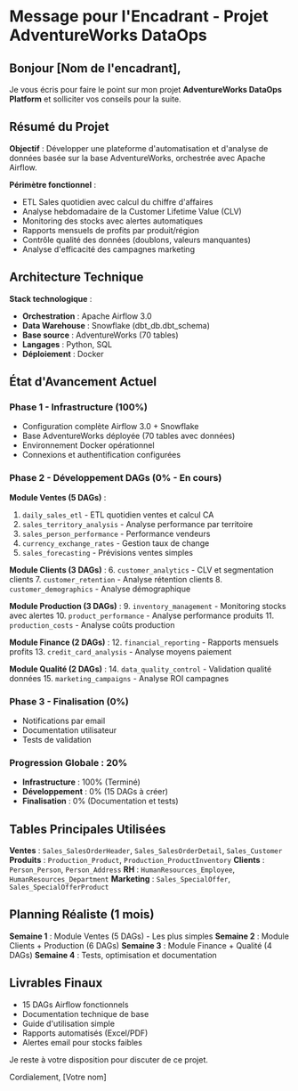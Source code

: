 # Message pour l'Encadrant - Projet AdventureWorks DataOps

## Bonjour [Nom de l'encadrant],

Je vous écris pour faire le point sur mon projet **AdventureWorks DataOps Platform** et solliciter vos conseils pour la suite.

## Résumé du Projet

**Objectif** : Développer une plateforme d'automatisation et d'analyse de données basée sur la base AdventureWorks, orchestrée avec Apache Airflow.

**Périmètre fonctionnel** :
- ETL Sales quotidien avec calcul du chiffre d'affaires
- Analyse hebdomadaire de la Customer Lifetime Value (CLV)
- Monitoring des stocks avec alertes automatiques
- Rapports mensuels de profits par produit/région
- Contrôle qualité des données (doublons, valeurs manquantes)
- Analyse d'efficacité des campagnes marketing

## Architecture Technique

**Stack technologique** :
- **Orchestration** : Apache Airflow 3.0
- **Data Warehouse** : Snowflake (dbt_db.dbt_schema)
- **Base source** : AdventureWorks (70 tables)
- **Langages** : Python, SQL
- **Déploiement** : Docker

## État d'Avancement Actuel

### Phase 1 - Infrastructure (100%)
- Configuration complète Airflow 3.0 + Snowflake
- Base AdventureWorks déployée (70 tables avec données)
- Environnement Docker opérationnel
- Connexions et authentification configurées

### Phase 2 - Développement DAGs (0% - En cours)

**Module Ventes (5 DAGs)** :
1. `daily_sales_etl` - ETL quotidien ventes et calcul CA
2. `sales_territory_analysis` - Analyse performance par territoire
3. `sales_person_performance` - Performance vendeurs
4. `currency_exchange_rates` - Gestion taux de change
5. `sales_forecasting` - Prévisions ventes simples

**Module Clients (3 DAGs)** :
6. `customer_analytics` - CLV et segmentation clients
7. `customer_retention` - Analyse rétention clients
8. `customer_demographics` - Analyse démographique

**Module Production (3 DAGs)** :
9. `inventory_management` - Monitoring stocks avec alertes
10. `product_performance` - Analyse performance produits
11. `production_costs` - Analyse coûts production

**Module Finance (2 DAGs)** :
12. `financial_reporting` - Rapports mensuels profits
13. `credit_card_analysis` - Analyse moyens paiement

**Module Qualité (2 DAGs)** :
14. `data_quality_control` - Validation qualité données
15. `marketing_campaigns` - Analyse ROI campagnes

### Phase 3 - Finalisation (0%)
- Notifications par email
- Documentation utilisateur
- Tests de validation

### Progression Globale : 20%
- **Infrastructure** : 100% (Terminé)
- **Développement** : 0% (15 DAGs à créer)
- **Finalisation** : 0% (Documentation et tests)

## Tables Principales Utilisées

**Ventes** : `Sales_SalesOrderHeader`, `Sales_SalesOrderDetail`, `Sales_Customer`
**Produits** : `Production_Product`, `Production_ProductInventory`
**Clients** : `Person_Person`, `Person_Address`
**RH** : `HumanResources_Employee`, `HumanResources_Department`
**Marketing** : `Sales_SpecialOffer`, `Sales_SpecialOfferProduct`

## Planning Réaliste (1 mois)

**Semaine 1** : Module Ventes (5 DAGs) - Les plus simples
**Semaine 2** : Module Clients + Production (6 DAGs)
**Semaine 3** : Module Finance + Qualité (4 DAGs)
**Semaine 4** : Tests, optimisation et documentation

## Livrables Finaux

- 15 DAGs Airflow fonctionnels
- Documentation technique de base
- Guide d'utilisation simple
- Rapports automatisés (Excel/PDF)
- Alertes email pour stocks faibles

Je reste à votre disposition pour discuter de ce projet.

Cordialement,
[Votre nom]